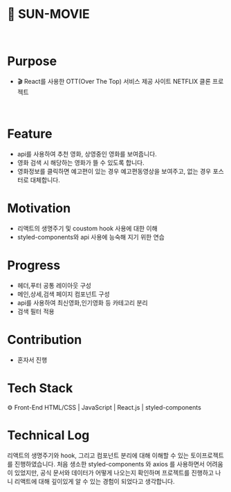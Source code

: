 # 🔆 SUN-MOVIE

<br/>

# Purpose
- 🎬 React를 사용한 OTT(Over The Top) 서비스 제공 사이트 NETFLIX 클론 프로젝트

<br/>

# Feature
- api를 사용하여 추천 영화, 상영중인 영화를 보여줍니다.
- 영화 검색 시 해당하는 영화가 뜰 수 있도록 합니다.
- 영화정보를 클릭하면 예고편이 있는 경우 예고편동영상을 보여주고, 없는 경우 포스터로 대체합니다.


# Motivation
- 리액트의 생명주기 및 coustom hook 사용에 대한 이해
- styled-components와 api 사용에 능숙해 지기 위한 연습

# Progress
- 헤더,푸터 공통 레이아웃 구성
- 메인,상세,검색 페이지 컴포넌트 구성 
- api를 사용하여 최신영화,인기영화 등 카테고리 분리
- 검색 필터 적용

# Contribution
- 혼자서 진행

# Tech Stack
⚙ Front-End
HTML/CSS | JavaScript | React.js | styled-components

# Technical Log
리액트의 생명주기와 hook, 그리고 컴포넌트 분리에 대해 이해할 수 있는 토이프로젝트를 진행하였습니다.
처음 생소한 styled-components 와 axios 를 사용하면서 어려움이 있었지만, 공식 문서와 데이터가 어떻게 나오는지
확인하며 프로젝트를 진행하고 나니 리액트에 대해 깊이있게 알 수 있는 경험이 되었다고 생각합니다.


